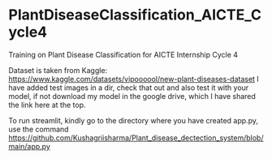 # PlantDiseaseClassification_AICTE_Cycle4
Training on Plant Disease Classification for AICTE Internship Cycle 4

Dataset is taken from Kaggle: https://www.kaggle.com/datasets/vipoooool/new-plant-diseases-dataset
I have added test images in a dir, check that out and also test it with your model, if not download my model in the google drive, which I have shared the link here at the top.

To run streamlit, kindly go to the directory where you have created app.py, use the command
https://github.com/Kushagriisharma/Plant_disease_dectection_system/blob/main/app.py

